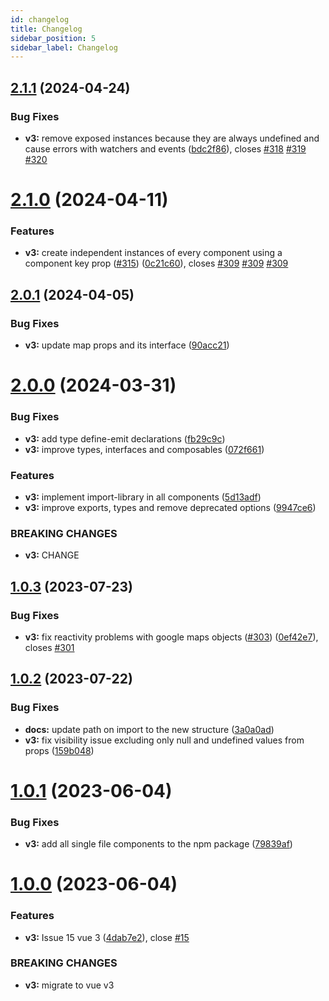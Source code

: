 ```yaml
---
id: changelog
title: Changelog
sidebar_position: 5
sidebar_label: Changelog
---
```

## [2.1.1](https://github.com/diegoazh/gmap-vue/compare/gmv3_v2.1.0...gmv3_v2.1.1) (2024-04-24)


### Bug Fixes

* **v3:** remove exposed instances because they are always undefined and cause errors with watchers and events ([bdc2f86](https://github.com/diegoazh/gmap-vue/commit/bdc2f8618c1b88c955ce116f5b25aabe5a70da44)), closes [#318](https://github.com/diegoazh/gmap-vue/issues/318) [#319](https://github.com/diegoazh/gmap-vue/issues/319) [#320](https://github.com/diegoazh/gmap-vue/issues/320)

# [2.1.0](https://github.com/diegoazh/gmap-vue/compare/gmv3_v2.0.1...gmv3_v2.1.0) (2024-04-11)


### Features

* **v3:** create independent instances of every component using a component key prop ([#315](https://github.com/diegoazh/gmap-vue/issues/315)) ([0c21c60](https://github.com/diegoazh/gmap-vue/commit/0c21c608125c37115a8625b1e1cdcf9e081ac6fd)), closes [#309](https://github.com/diegoazh/gmap-vue/issues/309) [#309](https://github.com/diegoazh/gmap-vue/issues/309) [#309](https://github.com/diegoazh/gmap-vue/issues/309)

## [2.0.1](https://github.com/diegoazh/gmap-vue/compare/gmv3_v2.0.0...gmv3_v2.0.1) (2024-04-05)


### Bug Fixes

* **v3:** update map props and its interface ([90acc21](https://github.com/diegoazh/gmap-vue/commit/90acc21ee6c1649ca5d5124209cfbd706996c501))

# [2.0.0](https://github.com/diegoazh/gmap-vue/compare/gmv3_v1.0.3...gmv3_v2.0.0) (2024-03-31)


### Bug Fixes

* **v3:** add type define-emit declarations ([fb29c9c](https://github.com/diegoazh/gmap-vue/commit/fb29c9c40e902525f875be75c55188647015614c))
* **v3:** improve types, interfaces and composables ([072f661](https://github.com/diegoazh/gmap-vue/commit/072f661f34802a6d2a2f7395d03290254dd75c1a))


### Features

* **v3:** implement import-library in all components ([5d13adf](https://github.com/diegoazh/gmap-vue/commit/5d13adfa03021648ffbf4abb8d9569e15bbd6af6))
* **v3:** improve exports, types and remove deprecated options ([9947ce6](https://github.com/diegoazh/gmap-vue/commit/9947ce6df1c920e5298ca41ceec82909dcb77c06))


### BREAKING CHANGES

* **v3:** CHANGE

## [1.0.3](https://github.com/diegoazh/gmap-vue/compare/gmv3_v1.0.2...gmv3_v1.0.3) (2023-07-23)


### Bug Fixes

* **v3:** fix reactivity problems with google maps objects ([#303](https://github.com/diegoazh/gmap-vue/issues/303)) ([0ef42e7](https://github.com/diegoazh/gmap-vue/commit/0ef42e7d04e522cc5ef72d8264fea15c5f273346)), closes [#301](https://github.com/diegoazh/gmap-vue/issues/301)

## [1.0.2](https://github.com/diegoazh/gmap-vue/compare/gmv3_v1.0.1...gmv3_v1.0.2) (2023-07-22)


### Bug Fixes

* **docs:** update path on import to the new structure ([3a0a0ad](https://github.com/diegoazh/gmap-vue/commit/3a0a0adf0870c5fc0d2e20ffabaa0bdb659198a7))
* **v3:** fix visibility issue excluding only null and undefined values from props ([159b048](https://github.com/diegoazh/gmap-vue/commit/159b04878c2a285f4cbf3ee259350da369b0cb73))

# [1.0.1](https://github.com/diegoazh/gmap-vue/compare/gmv3_v1.0.0...gmv3_v1.0.1) (2023-06-04)


### Bug Fixes

* **v3:** add all single file components to the npm package ([79839af](https://github.com/diegoazh/gmap-vue/commit/79839afd65a582faec977f0eabea8a4309fb9d6c))

# [1.0.0](https://github.com/diegoazh/gmap-vue/compare/v3.5.4...gmv3_v1.0.0) (2023-06-04)


### Features

* **v3:** Issue 15 vue 3 ([4dab7e2](https://github.com/diegoazh/gmap-vue/commit/4dab7e292bf9a38e7f63b33694d4d06e2ee0f2b6)), close [#15](https://github.com/diegoazh/gmap-vue/issues/15)


### BREAKING CHANGES

* **v3:** migrate to vue v3
